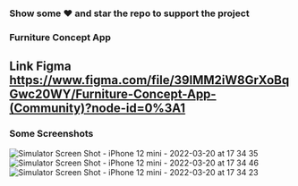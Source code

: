 ### Show some :heart: and star the repo to support the project
### Furniture Concept App
## Link Figma https://www.figma.com/file/39lMM2iW8GrXoBqGwc20WY/Furniture-Concept-App-(Community)?node-id=0%3A1
### Some Screenshots
![Simulator Screen Shot - iPhone 12 mini - 2022-03-20 at 17 34 35](https://user-images.githubusercontent.com/86831379/159158340-f8b3a925-90d0-4f3a-bf08-4f8bb06b7348.png ) 
![Simulator Screen Shot - iPhone 12 mini - 2022-03-20 at 17 34 46](https://user-images.githubusercontent.com/86831379/159158344-82664e21-08d9-480b-8a17-afc063b094a3.png)
![Simulator Screen Shot - iPhone 12 mini - 2022-03-20 at 17 34 23](https://user-images.githubusercontent.com/86831379/159158347-b4273377-6fb2-4091-b5a5-80f5ecdfbec5.png)
